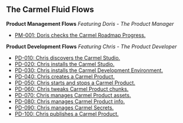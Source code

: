 ## The Carmel Fluid Flows

**Product Management Flows**
*Featuring Doris - The Product Manager*

- [PM-001: Doris checks the Carmel Roadmap Progress.](PM001)

**Product Development Flows**
*Featuring Chris - The Product Developer*

- [PD-010: Chris discovers the Carmel Studio.](PD-010)
- [PD-020: Chris installs the Carmel Studio.](PD-020)
- [PD-030: Chris installs the Carmel Development Environment.](PD-030)
- [PD-040: Chris creates a Carmel Product.](PD-040)
- [PD-050: Chris starts and stops a Carmel Product.](PD-050)
- [PD-060: Chris tweaks Carmel Product chunks.](PD-060)
- [PD-070: Chris manages Carmel Product assets.](PD-070)
- [PD-080: Chris manages Carmel Product info.](PD-080)
- [PD-090: Chris manages Carmel Secrets.](PD-090)
- [PD-100: Chris publishes a Carmel Product.](PD-100)
